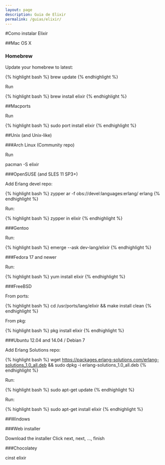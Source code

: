 ```yaml
---
layout: page
description: Guia de Elixir
permalink: /guias/elixir/
---
```


#Como instalar Elixir

##Mac OS X

### Homebrew

Update your homebrew to latest: 

{% highlight bash %}
brew update
{% endhighlight %}


Run 

{% highlight bash %}
brew install elixir
{% endhighlight %}
  

##Macports

Run 

{% highlight bash %}
sudo port install elixir
{% endhighlight %}

##Unix (and Unix-like)

###Arch Linux (Community repo)

Run 

pacman -S elixir

###OpenSUSE (and SLES 11 SP3+)
  
Add Erlang devel repo: 

{% highlight bash %}
zypper ar -f obs://devel:languages:erlang/ erlang
{% endhighlight %}

Run: 

{% highlight bash %}
zypper in elixir
{% endhighlight %}

###Gentoo

Run: 

{% highlight bash %}
emerge --ask dev-lang/elixir
{% endhighlight %}

###Fedora 17 and newer
  
Run:

{% highlight bash %}
yum install elixir
{% endhighlight %}

###FreeBSD

From ports: 

{% highlight bash %}
cd /usr/ports/lang/elixir && make install clean
{% endhighlight %}

From pkg: 

{% highlight bash %}
pkg install elixir
{% endhighlight %}

###Ubuntu 12.04 and 14.04 / Debian 7

Add Erlang Solutions repo: 

{% highlight bash %}
wget https://packages.erlang-solutions.com/erlang-solutions_1.0_all.deb && sudo dpkg -i erlang-solutions_1.0_all.deb
{% endhighlight %}

Run: 

{% highlight bash %}
sudo apt-get update
{% endhighlight %}
  
Run: 

{% highlight bash %}
sudo apt-get install elixir
{% endhighlight %}


##Windows

###Web installer

Download the installer
Click next, next, …, finish

###Chocolatey
  
cinst elixir
